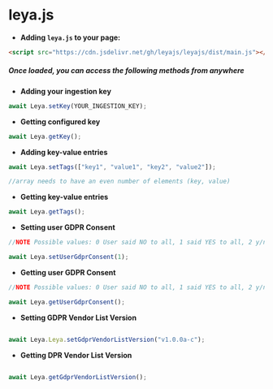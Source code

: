 # leya.js

* **Adding `leya.js` to your page:**

```html
<script src="https://cdn.jsdelivr.net/gh/leyajs/leyajs/dist/main.js"></script>
```

##### Once loaded, you can access the following methods from anywhere

* **Adding your ingestion key**

```javascript
await Leya.setKey(YOUR_INGESTION_KEY);
```

* **Getting configured key**

```javascript
await Leya.getKey();
```

* **Adding key-value entries**

```javascript
await Leya.setTags(["key1", "value1", "key2", "value2"]);

//array needs to have an even number of elements (key, value) 
```

* **Getting key-value entries**

```javascript
await Leya.getTags();
```

* **Setting user GDPR Consent**

```javascript
//NOTE Possible values: 0 User said NO to all, 1 said YES to all, 2 y/n to some, 3 unknown

await Leya.setUserGdprConsent(1); 

```

* **Getting user GDPR Consent**

```javascript
//NOTE Possible values: 0 User said NO to all, 1 said YES to all, 2 y/n to some, 3 unknown

await Leya.getUserGdprConsent(); 

```

* **Setting GDPR Vendor List Version**

```javascript

await Leya.Leya.setGdprVendorListVersion("v1.0.0a-c"); 

```

* **Getting DPR Vendor List Version**

```javascript

await Leya.getGdprVendorListVersion(); 

```